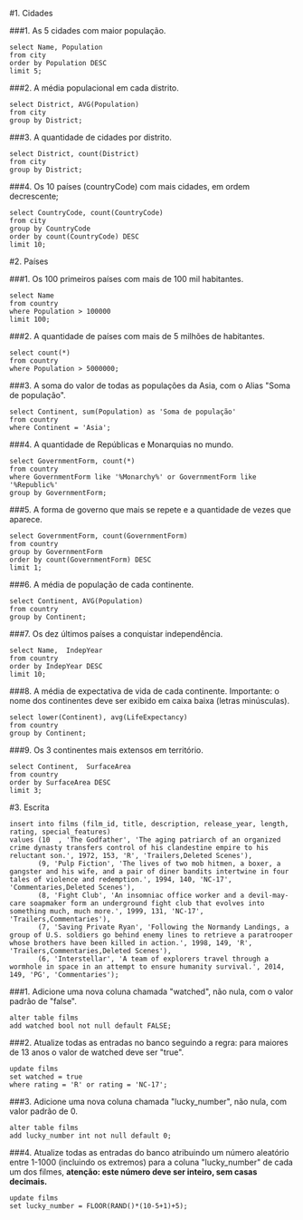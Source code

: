 #1. Cidades


###1. As 5 cidades com maior população.
```
select Name, Population
from city
order by Population DESC
limit 5;
```

###2. A média populacional em cada distrito.
```
select District, AVG(Population)
from city
group by District;
```

###3. A quantidade de cidades por distrito.
```
select District, count(District)
from city
group by District;
```

###4. Os 10 países (countryCode) com mais cidades, em ordem decrescente;
```
select CountryCode, count(CountryCode)
from city
group by CountryCode
order by count(CountryCode) DESC
limit 10;
```


#2. Países


###1. Os 100 primeiros países com mais de 100 mil habitantes.
```
select Name
from country
where Population > 100000
limit 100;
```

###2. A quantidade de países com mais de 5 milhões de habitantes.
```
select count(*)
from country
where Population > 5000000;
```

###3. A soma do valor de todas as populações da Asia, com o Alias "Soma de população".
```
select Continent, sum(Population) as 'Soma de população'
from country
where Continent = 'Asia';
```

###4. A quantidade de Repúblicas e Monarquias no mundo.
```
select GovernmentForm, count(*)
from country
where GovernmentForm like '%Monarchy%' or GovernmentForm like '%Republic%'
group by GovernmentForm;
```

###5. A forma de governo que mais se repete e a quantidade de vezes que aparece.
```
select GovernmentForm, count(GovernmentForm)
from country
group by GovernmentForm
order by count(GovernmentForm) DESC
limit 1;
```

###6. A média de população de cada continente.
```
select Continent, AVG(Population)
from country
group by Continent;
```

###7. Os dez últimos países a conquistar independência.
```
select Name,  IndepYear 
from country
order by IndepYear DESC
limit 10;
```

###8. A média de expectativa de vida de cada continente. Importante: o nome dos continentes deve ser exibido em caixa baixa (letras minúsculas).
```
select lower(Continent), avg(LifeExpectancy)
from country
group by Continent;
```

###9. Os 3 continentes mais extensos em território.
```
select Continent,  SurfaceArea 
from country
order by SurfaceArea DESC
limit 3;
```


#3. Escrita

```
insert into films (film_id, title, description, release_year, length, rating, special_features)
values (10	, 'The Godfather', 'The aging patriarch of an organized crime dynasty transfers control of his clandestine empire to his reluctant son.', 1972, 153, 'R', 'Trailers,Deleted Scenes'),
	   (9, 'Pulp Fiction', 'The lives of two mob hitmen, a boxer, a gangster and his wife, and a pair of diner bandits intertwine in four tales of violence and redemption.', 1994, 140, 'NC-17', 'Commentaries,Deleted Scenes'),
	   (8, 'Fight Club', 'An insomniac office worker and a devil-may-care soapmaker form an underground fight club that evolves into something much, much more.', 1999, 131, 'NC-17', 'Trailers,Commentaries'),
       (7, 'Saving Private Ryan', 'Following the Normandy Landings, a group of U.S. soldiers go behind enemy lines to retrieve a paratrooper whose brothers have been killed in action.', 1998, 149, 'R', 'Trailers,Commentaries,Deleted Scenes'),
       (6, 'Interstellar', 'A team of explorers travel through a wormhole in space in an attempt to ensure humanity survival.', 2014, 149, 'PG', 'Commentaries');
```

###1. Adicione uma nova coluna chamada "watched", não nula, com o valor padrão de "false".
```
alter table films
add watched bool not null default FALSE;
```

###2. Atualize todas as entradas no banco seguindo a regra: para maiores de 13 anos o valor de watched deve ser "true".
```
update films
set watched = true
where rating = 'R' or rating = 'NC-17';
```

###3. Adicione uma nova coluna chamada "lucky_number", não nula, com valor padrão de 0.
```
alter table films
add lucky_number int not null default 0;
```

###4. Atualize todas as entradas do banco atribuindo um número aleatório entre 1-1000 (incluindo os extremos) para a coluna "lucky_number" de cada um dos filmes, **atenção: este número deve ser inteiro, sem casas decimais.**
```
update films
set lucky_number = FLOOR(RAND()*(10-5+1)+5);
```

